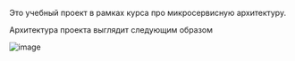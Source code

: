 Это учебный проект в рамках курса про микросервисную архитектуру.

Архитектура проекта выглядит следующим образом

![image](https://github.com/DmitryKotx/microservice_architecture/assets/109358996/236ddbab-c801-4cef-8650-4fb1a2cb5bbc)
